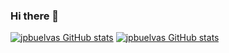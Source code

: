 ### Hi there 👋
[![jpbuelvas GitHub stats](https://github-readme-stats.vercel.app/api?username=jpbuelvas)](https://github.com/jpbuelvas/github-readme-stats)
[![jpbuelvas GitHub stats](https://github-readme-stats.vercel.app/api?username=jpbuelvas)](https://github.com/jpbuelvas/github-readme-stats)
<!--
**jpbuelvas/jpbuelvas** is a ✨ _special_ ✨ repository because its `README.md` (this file) appears on your GitHub profile.

Here are some ideas to get you started:

- 🔭 I’m currently working on ...
- 🌱 I’m currently learning ...
- 👯 I’m looking to collaborate on ...
- 🤔 I’m looking for help with ...
- 💬 Ask me about ...
- 📫 How to reach me: ...
- 😄 Pronouns: ...
- ⚡ Fun fact: ...
-->

